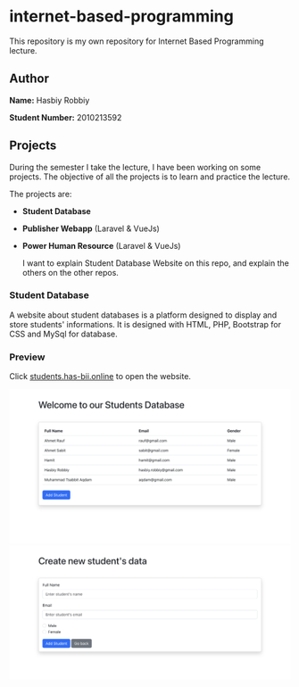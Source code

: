 # internet-based-programming
This repository is my own repository for Internet Based Programming lecture.

## Author
**Name:** Hasbiy Robbiy

**Student Number:** 2010213592

## Projects
During the semester I take the lecture, I have been working on some projects. The objective of all the projects is to learn and practice the lecture.

The projects are:
- **Student Database**
- **Publisher Webapp** (Laravel & VueJs)
- **Power Human Resource** (Laravel & VueJs)

  I want to explain Student Database Website on this repo, and explain the others on the other repos.
  
 ### Student Database
 A website about student databases is a platform designed to display and store students' informations.
 It is designed with HTML, PHP, Bootstrap for CSS and MySql for database.
 
 ### Preview
 
 Click [students.has-bii.online](http://students.has-bii.online/) to open the website.

![My Image](img/IMG_0173.jpeg)
![My Image](img/IMG_0174.jpeg)
